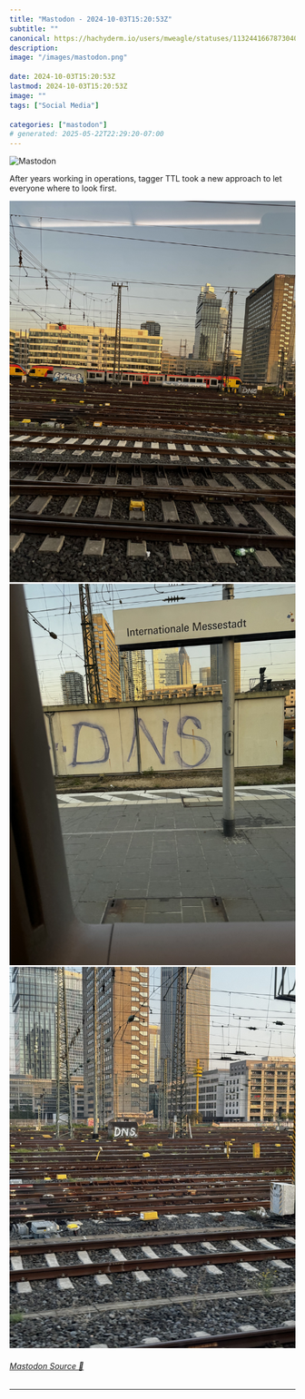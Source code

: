 ```yaml
---
title: "Mastodon - 2024-10-03T15:20:53Z"
subtitle: ""
canonical: https://hachyderm.io/users/mweagle/statuses/113244166787304079
description:
image: "/images/mastodon.png"

date: 2024-10-03T15:20:53Z
lastmod: 2024-10-03T15:20:53Z
image: ""
tags: ["Social Media"]

categories: ["mastodon"]
# generated: 2025-05-22T22:29:20-07:00
---
```

![Mastodon](/images/mastodon.png)

<p>After years working in operations, tagger TTL took a new approach to let everyone where to look first.</p>

![DNS graffiti ](f38178cff06703bd.jpeg)
![DNS graffiti ](6cbf6b5d59adf018.jpeg)
![DNS graffiti ](97c4d607803a59b7.jpeg)

###### [Mastodon Source 🐘](https://hachyderm.io/@mweagle/113244166787304079)

___
